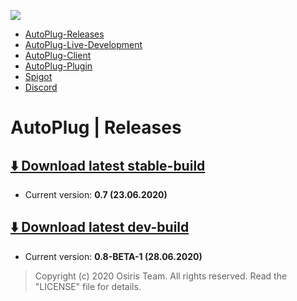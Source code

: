 ![](https://rapidus-info.webnode.com/_files/200000003-4d08d4d08f/AutoPlug%20GitHub%20Header%20800x80.png)
- [AutoPlug-Releases](https://github.com/Osiris-Team/AutoPlug-Releases)
- [AutoPlug-Live-Development](https://trello.com/b/zC8MKgEe/autoplug-development)
- [AutoPlug-Client](https://github.com/Osiris-Team/AutoPlug-Client)
- [AutoPlug-Plugin](https://github.com/Osiris-Team/AutoPlug-Plugin)
- [Spigot](https://www.spigotmc.org/members/osiristeam.935748/)
- [Discord](https://discord.com/invite/GGNmtCC)

# AutoPlug | Releases
## [ :arrow_down: Download latest stable-build](https://github.com/Osiris-Team/AutoPlug-Releases/raw/master/autoplug-latest.zip)
- Current version: **0.7 (23.06.2020)**

## [ :arrow_down: Download latest dev-build](https://github.com/Osiris-Team/AutoPlug-Releases/raw/master/dev-builds/autoplug-v0.8-BETA-1.zip)
- Current version: **0.8-BETA-1 (28.06.2020)**
 
 
 > Copyright (c) 2020 Osiris Team. All rights reserved. Read the "LICENSE" file for details.
